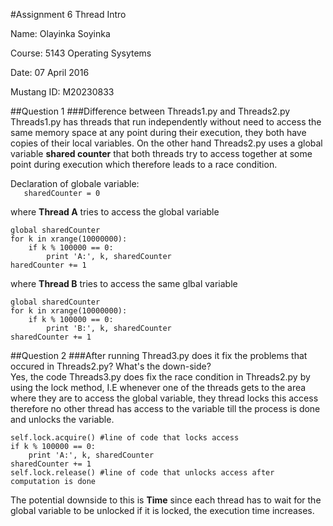 #Assignment 6 Thread Intro

Name: Olayinka Soyinka 

Course: 5143 Operating Sysytems 

Date: 07 April 2016

Mustang ID: M20230833

##Question 1
###Difference between Threads1.py and Threads2.py  
Threads1.py has threads that run independently without need to access the same memory space at any point during their execution,
they both have copies of their local variables. On the other hand Threads2.py uses a global variable **shared counter** that
both threads try to access together at some point during execution which therefore leads to a race condition.  

Declaration of globale variable:  
````    sharedCounter = 0 ````
    
where **Thread A** tries to access the global variable  
```  
global sharedCounter  
for k in xrange(10000000):  
    if k % 100000 == 0:    
        print 'A:', k, sharedCounter    
haredCounter += 1
```
where **Thread B** tries to access the same glbal variable  
```
global sharedCounter
for k in xrange(10000000):
    if k % 100000 == 0:
        print 'B:', k, sharedCounter
sharedCounter += 1
```
##Question 2
###After running Thread3.py does it fix the problems that occured in Threads2.py? What's the down-side?  
Yes, the code Threads3.py does fix the race condition in Threads2.py by using the lock method, I.E whenever one of the threads
gets to the area where they are to access the global variable, they thread locks this access therefore no other thread has access
to the variable till the process is done and unlocks the variable.

``` 
self.lock.acquire() #line of code that locks access
if k % 100000 == 0:
    print 'A:', k, sharedCounter
sharedCounter += 1
self.lock.release() #line of code that unlocks access after computation is done
``` 
The potential downside to this is **Time** since each thread has to wait for the global variable to be unlocked if it is locked,
the execution time increases.
